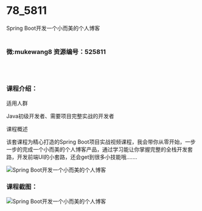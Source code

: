# 78_5811
Spring Boot开发一个小而美的个人博客
<br/></br>
<h3>微:mukewang8 资源编号：525811</h3>
<br/></br>
<h3>课程介绍：</h3>
<p>适用人群</p>
<p>Java初级开发者、需要项目完整实战的开发者</p>
<p>课程概述</p>
<p>该套课程为精心打造的<a title="查看与 Spring Boot 相关的文章" target="_blank">Spring Boot</a>项目实战视频课程，我会带你从零开始，一步一步的完成一个小而美的个人博客产品，通过学习能让你掌握完整的全栈开发套路，开发前端UI的小套路，还会get到很多小技能哦.......</p>
<p><img src="https://www.ko996.com/wp-content/uploads/img/2019/07/1-67-300x70.png" alt="Spring Boot开发一个小而美的个人博客"></p>
<h3>课程截图：</h3>
<p><img src="https://www.ko996.com/wp-content/uploads/img/2019/07/2-59.png" alt="Spring Boot开发一个小而美的个人博客"></p>
